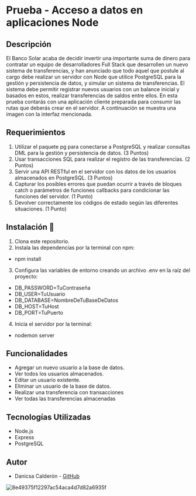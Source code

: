 # Prueba - Acceso a datos en aplicaciones Node

## Descripción
El Banco Solar acaba de decidir invertir una importante suma de dinero para contratar un
equipo de desarrolladores Full Stack que desarrollen un nuevo sistema de transferencias, y
han anunciado que todo aquel que postule al cargo debe realizar un servidor con Node que
utilice PostgreSQL para la gestión y persistencia de datos, y simular un sistema de
transferencias.
El sistema debe permitir registrar nuevos usuarios con un balance inicial y basados en estos,
realizar transferencias de saldos entre ellos.
En esta prueba contarás con una aplicación cliente preparada para consumir las rutas que
deberás crear en el servidor. A continuación se muestra una imagen con la interfaz
mencionada.

## Requerimientos
1. Utilizar el paquete pg para conectarse a PostgreSQL y realizar consultas DML para la
gestión y persistencia de datos. (3 Puntos)
2. Usar transacciones SQL para realizar el registro de las transferencias. (2 Puntos)
3. Servir una API RESTful en el servidor con los datos de los usuarios almacenados en
PostgreSQL. (3 Puntos)
4. Capturar los posibles errores que puedan ocurrir a través de bloques catch o
parámetros de funciones callbacks para condicionar las funciones del servidor. (1
Punto)
5. Devolver correctamente los códigos de estado según las diferentes situaciones. (1
Punto)

## Instalación 🔧
1. Clona este repositorio.
2. Instala las dependencias por la terminal con npm:
- npm install
3. Configura las variables de entorno creando un archivo .env en la raíz del proyecto:
- DB_PASSWORD=TuContraseña
- DB_USER=TuUsuario
- DB_DATABASE=NombreDeTuBaseDeDatos
- DB_HOST=TuHost
- DB_PORT=TuPuerto
4. Inicia el servidor por la terminal:
- nodemon server

## Funcionalidades
- Agregar un nuevo usuario a la base de datos.
- Ver todos los usuarios almacenados.
- Editar un usuario existente.
- Eliminar un usuario de la base de datos.
- Realizar una transferencia con transacciones
- Ver todas las transferencias almacenadas

## Tecnologías Utilizadas
- Node.js
- Express
- PostgreSQL

## Autor
- Danicsa Calderón - [GitHub](https://github.com/DaniCalderonM)
  
![8e49375f12297ac54aca4d7d82a6935f](https://github.com/DaniCalderonM/Prueba-BancoSolar/assets/128839529/3a97a8a2-cb77-423b-b02b-8a189f8ec545)


